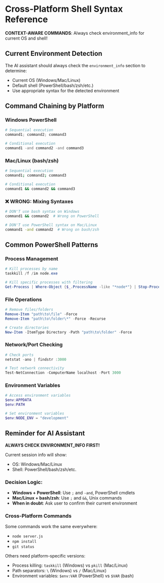 # Cross-Platform Shell Syntax Reference

**CONTEXT-AWARE COMMANDS**: Always check environment_info for current OS and shell!

## Current Environment Detection
The AI assistant should always check the `environment_info` section to determine:
- Current OS (Windows/Mac/Linux)
- Default shell (PowerShell/bash/zsh/etc.)
- Use appropriate syntax for the detected environment

## Command Chaining by Platform

### Windows PowerShell
```powershell
# Sequential execution
command1; command2; command3

# Conditional execution
command1 -and command2 -and command3
```

### Mac/Linux (bash/zsh)
```bash
# Sequential execution
command1; command2; command3

# Conditional execution
command1 && command2 && command3
```

### ❌ WRONG: Mixing Syntaxes
```bash
# DON'T use bash syntax on Windows
command1 && command2  # Wrong on PowerShell

# DON'T use PowerShell syntax on Mac/Linux
command1 -and command2  # Wrong on bash/zsh
```

## Common PowerShell Patterns

### Process Management
```powershell
# Kill processes by name
taskkill /f /im node.exe

# Kill specific processes with filtering
Get-Process | Where-Object {$_.ProcessName -like "*node*"} | Stop-Process -Force
```

### File Operations
```powershell
# Remove files/folders
Remove-Item "path\to\file" -Force
Remove-Item "path\to\folder\*" -Force -Recurse

# Create directories
New-Item -ItemType Directory -Path "path\to\folder" -Force
```

### Network/Port Checking
```powershell
# Check ports
netstat -ano | findstr :3000

# Test network connectivity
Test-NetConnection -ComputerName localhost -Port 3000
```

### Environment Variables
```powershell
# Access environment variables
$env:APPDATA
$env:PATH

# Set environment variables
$env:NODE_ENV = "development"
```

## Reminder for AI Assistant
**ALWAYS CHECK ENVIRONMENT_INFO FIRST!**

Current session info will show:
- OS: Windows/Mac/Linux  
- Shell: PowerShell/bash/zsh/etc.

### Decision Logic:
- **Windows + PowerShell**: Use `;` and `-and`, PowerShell cmdlets
- **Mac/Linux + bash/zsh**: Use `;` and `&&`, Unix commands
- **When in doubt**: Ask user to confirm their current environment

### Cross-Platform Commands
Some commands work the same everywhere:
- `node server.js`
- `npm install`
- `git status`

Others need platform-specific versions:
- Process killing: `taskkill` (Windows) vs `pkill` (Mac/Linux)
- Path separators: `\` (Windows) vs `/` (Mac/Linux)
- Environment variables: `$env:VAR` (PowerShell) vs `$VAR` (bash)
